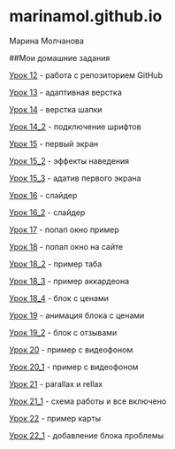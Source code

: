 
# marinamol.github.io                
Марина Молчанова

##Мои домашние задания


[Урок 12](https://marinamol.github.io/lesson_12/ "Урок 12") - работа с репозиторием GitHub


[Урок 13](https://marinamol.github.io/lesson_13/ "Урок 13") - адаптивная верстка

[Урок 14](https://marinamol.github.io/lesson_14/ "Урок 14") - верстка шапки

[Урок 14_2](https://marinamol.github.io/lesson_14_2/ "Урок 14_2") - подключение шрифтов

[Урок 15](https://marinamol.github.io/lesson_15/ "Урок 15") - первый экран

[Урок 15_2](https://marinamol.github.io/lesson_15_2/ "Урок 15_2") - эффекты наведения

[Урок 15_3](https://marinamol.github.io/lesson_15_3/ "Урок 15_3") - адатив первого экрана

[Урок 16](https://marinamol.github.io/lesson_16/ "Урок 16") - слайдер

[Урок 16_2](https://marinamol.github.io/lesson_16_2/ "Урок 16_2") - слайдер

[Урок 17](https://marinamol.github.io/lesson_17/ "Урок 17") - попап окно пример

[Урок 18](https://marinamol.github.io/lesson_18/ "Урок 18") - попап окно на сайте

[Урок 18_2](https://marinamol.github.io/lesson_18_2/ "Урок 18_2") - пример таба

[Урок 18_3](https://marinamol.github.io/lesson_18_3/ "Урок 18_3") - пример аккардеона

[Урок 18_4](https://marinamol.github.io/lesson_18_4/ "Урок 18_4") - блок с ценами

[Урок 19](https://marinamol.github.io/lesson_19/ "Урок 19") - анимация блока с ценами

[Урок 19_2](https://marinamol.github.io/lesson_19_2/ "Урок 19_2") - блок с отзывами

[Урок 20](https://marinamol.github.io/lesson_20/ "Урок 20") - пример с видеофоном

[Урок 20_1](https://marinamol.github.io/lesson_20_1/ "Урок 20_1") - пример с видеофоном

[Урок 21](https://marinamol.github.io/lesson_21/ "Урок 21") - parallax и rellax

[Урок 21_1](https://marinamol.github.io/lesson_21_1/ "Урок 21_1") - схема работы и все включено

[Урок 22](https://marinamol.github.io/lesson_22/ "Урок 22") - пример карты

[Урок 22_1](https://marinamol.github.io/lesson_22/ "Урок 22_1") - добавление блока проблемы 

